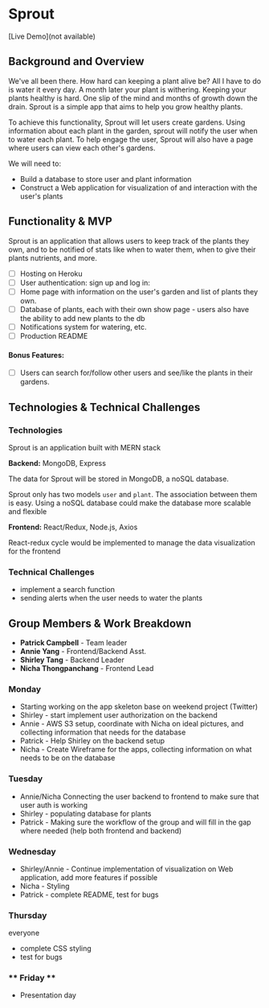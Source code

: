 # Sprout

[Live Demo](not available)

## Background and Overview

We've all been there. How hard can keeping a plant alive be? All I have to do is water it every day. A month later your plant is withering. Keeping your plants healthy is hard. One slip of the mind and months of growth down the drain. Sprout is a simple app that aims to help you grow healthy plants.

To achieve this functionality, Sprout will let users create gardens. Using information about each plant in the garden, sprout will notify the user when to water each plant. To help engage the user, Sprout will also have a page where users can view each other's gardens.

We will need to:

* Build a database to store user and plant information
* Construct a Web application for visualization of and interaction with the user's plants

## Functionality & MVP

Sprout is an application that allows users to keep track of the plants they own, and to be notified of stats like when to water them, when to give their plants nutrients, and more. 

- [ ] Hosting on Heroku
- [ ] User authentication: sign up and log in:
- [ ] Home page with information on the user's garden and list of plants they own. 
- [ ] Database of plants, each with their own show page - users also have the ability to add new plants to the db
- [ ] Notifications system for watering, etc.
- [ ] Production README

#### Bonus Features:

- [ ] Users can search for/follow other users and see/like the plants in their gardens. 

## Technologies & Technical Challenges

### Technologies
Sprout is an application built with MERN stack

**Backend:** MongoDB, Express

The data for Sprout will be stored in MongoDB, a noSQL database. 

Sprout only has two models `user` and `plant`. The association between them is easy. Using a noSQL database could make the database more scalable and flexible

**Frontend:** React/Redux, Node.js, Axios

React-redux cycle would be implemented to manage the data visualization for the frontend

### Technical Challenges
* implement a search function 
* sending alerts when the user needs to water the plants

## Group Members & Work Breakdown

* **Patrick Campbell** - Team leader
* **Annie Yang** -  Frontend/Backend Asst.
* **Shirley Tang** - Backend Leader
* **Nicha Thongpanchang** - Frontend Lead 

### **Monday**

* Starting working on the app skeleton base on weekend project (Twitter)
* Shirley - start implement user authorization on the backend
* Annie - AWS S3 setup, coordinate with Nicha on ideal pictures, and collecting information that needs for the database
* Patrick - Help Shirley on the backend setup  
* Nicha - Create Wireframe for the apps, collecting information on what needs to be on the database

### **Tuesday**

* Annie/Nicha Connecting the user backend to frontend to make sure that user auth is working
* Shirley - populating database for plants
* Patrick - Making sure the workflow of the group and will fill in the gap where needed (help both frontend and backend)

### **Wednesday**

* Shirley/Annie - Continue implementation of visualization on Web application, add more features if possible
* Nicha - Styling
* Patrick - complete README, test for bugs

### **Thursday**
everyone
* complete CSS styling
* test for bugs

### ** Friday **

* Presentation day
